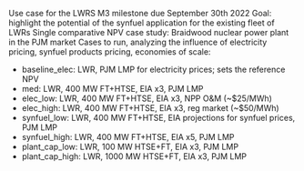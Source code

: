 Use case for the LWRS M3 milestone due September 30th 2022
Goal: highlight the potential of the synfuel application for the existing fleet of LWRs
Single comparative NPV case study: Braidwood nuclear power plant in the PJM market
Cases to run, analyzing the influence of electricity pricing, synfuel products pricing, economies of scale: 
- baseline_elec: LWR, PJM LMP for electricity prices; sets the reference NPV
- med: LWR, 400 MW FT+HTSE, EIA x3, PJM LMP
- elec_low: LWR, 400 MW FT+HTSE, EIA x3, NPP O&M (~$25/MWh)
- elec_high: LWR, 400 MW FT+HTSE, EIA x3, reg market (~$50/MWh)
- synfuel_low: LWR, 400 MW FT+HTSE, EIA projections for synfuel prices, PJM LMP
- synfuel_high: LWR, 400 MW FT+HTSE, EIA x5, PJM LMP
- plant_cap_low: LWR, 100 MW HTSE+FT, EIA x3, PJM LMP
- plant_cap_high: LWR, 1000 MW HTSE+FT, EIA x3, PJM LMP